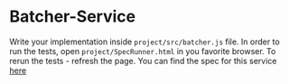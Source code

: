 # Batcher-Service 

Write your implementation inside `project/src/batcher.js` file. 
In order to run the tests, open `project/SpecRunner.html` in you favorite browser. To rerun the tests - refresh the page. 
You can find the spec for this service [here](https://docs.google.com/a/wix.com/document/d/1UruXwGcvYDrfLKVre92yjQi2wI0_wSPl8LS0ckSJnmE/pub)
 